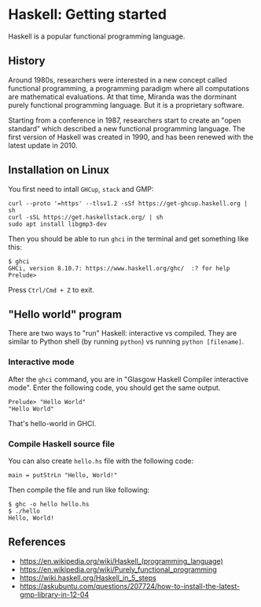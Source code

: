 # Haskell: Getting started
Haskell is a popular functional programming language.

## History
Around 1980s, researchers were interested in a new concept called functional programming, a programming paradigm where all computations are mathematical evaluations. At that time, Miranda was the dorminant purely functional programming language. But it is a proprietary software. 

Starting from a conference in 1987, researchers start to create an "open standard" which described a new functional programming language. The first version of Haskell was created in 1990, and has been renewed with the latest update in 2010.

## Installation on Linux
You first need to intall `GHCup`, `stack` and GMP:

```
curl --proto '=https' --tlsv1.2 -sSf https://get-ghcup.haskell.org | sh
curl -sSL https://get.haskellstack.org/ | sh
sudo apt install libgmp3-dev
```

Then you should be able to run `ghci` in the terminal and get something like this:
```
$ ghci
GHCi, version 8.10.7: https://www.haskell.org/ghc/  :? for help
Prelude> 
```
Press `Ctrl/Cmd + Z` to exit.

## "Hello world" program

There are two ways to "run" Haskell: interactive vs compiled. They are similar to Python shell (by running `python`) vs running `python [filename]`.

### Interactive mode
After the `ghci` command, you are in "Glasgow Haskell Compiler interactive mode". Enter the following code, you should get the same output.

```
Prelude> "Hello World"
"Hello World"
```

That's hello-world in GHCI. 

### Compile Haskell source file
You can also create `hello.hs` file with the following code:
```
main = putStrLn "Hello, World!"
```

Then compile the file and run like following:
```
$ ghc -o hello hello.hs
$ ./hello
Hello, World!
```

## References
- https://en.wikipedia.org/wiki/Haskell_(programming_language)
- https://en.wikipedia.org/wiki/Purely_functional_programming
- https://wiki.haskell.org/Haskell_in_5_steps
- https://askubuntu.com/questions/207724/how-to-install-the-latest-gmp-library-in-12-04